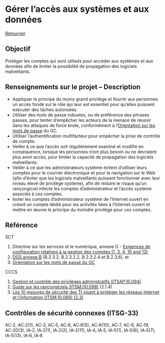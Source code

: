 # Gérer l’accès aux systèmes et aux données

[Retourner](#lignes-directrices)

## Objectif

Protéger les comptes qui sont utilisés pour accéder aux systèmes et aux données afin de limiter la possibilité de propagation des logiciels malveillants.

## Renseignements sur le projet – Description

- Appliquer le principe du moins grand privilège et fournir aux personnes un accès fondé sur le rôle qui leur est essentiel pour qu’elles puissent exécuter des tâches autorisées.
- Utiliser des mots de passe robustes, ou de préférence des phrases passes, pour tenter d’empêcher les acteurs de la menace de réussir dans les attaques de force brute, conformément à l’[Orientation sur les mots de passe](https://www.canada.ca/fr/gouvernement/systeme/gouvernement-numerique/securite-confidentialite-ligne/orientation-sur-mots-passe.html) du GC.
- Utiliser l’authentification multifacteur pour empêcher la prise de contrôle de compte.
- Veiller à ce que l’accès soit régulièrement examiné et modifié en conséquence, lorsque les personnes n’ont plus besoin ou ne devraient plus avoir accès, pour limiter la capacité de propagation des logiciels malveillants.
- Veiller à ce que les administrateurs système évitent d’utiliser leurs comptes pour le courrier électronique et pour la navigation sur le Web (afin d’éviter que les logiciels malveillants puissent fonctionner avec leur niveau élevé de privilège système), afin de réduire le risque qu’un rançongiciel infecte les comptes d’administrateur et l’accès système associés à ces comptes.
- Isoler les comptes d’administrateur système de l’Internet ouvert en créant un compte dédié pour les activités liées à l’Internet ouvert et mettre en œuvre le principe du moindre privilège pour ces comptes.

## Référence

SCT

1. Directive sur les services et le numérique, annexe G - [Exigences de configuration relatives à la gestion des comptes (1, 3, 4, 10 and 12)](https://www.gcpedia.gc.ca/gcwiki/images/8/87/7_-_Exigences_de_configuration_relatives_Ã_la_gestion_des_comptes.pdf)
2. [DGS annexe B](https://www.tbs-sct.gc.ca/pol/doc-fra.aspx?id=32611#appB) (B.2.3.2, B.2.3.2.2, B.2.3.2.4 et B.2.3.6), et
3. [Orientation sur les mots de passe du GC](https://www.canada.ca/fr/gouvernement/systeme/gouvernement-numerique/securite-confidentialite-ligne/orientation-sur-mots-passe.html)

CCCS

1. [Gestion et contrôle des privilèges administratifs (ITSAP.10.094)](https://cyber.gc.ca/fr/orientation/gestion-et-controle-des-privileges-administratifs-itsap10094)
2. [Guide sur les rançongiciels (ITSM.00.099)](https://cyber.gc.ca/fr/orientation/guide-sur-les-rancongiciels-itsm00099) (2.1.4)
3. [Les 10 mesures de sécurité des TI visant à protéger les réseaux Internet et l’information (ITSM.10.089) (2.3)](https://cyber.gc.ca/fr/orientation/les-10-mesures-de-securite-des-ti-visant-proteger-les-reseaux-internet-et-0)

## Contrôles de sécurité connexes (ITSG-33)

AC‑2, AC‑2(1), AC‑3, AC‑5, AC‑6, AC‑6(5), AC‑6(10), AC‑7, AC‑9, AC‑19, AC‑20(3), IA‑2, IA‑2(1), IA‑2(2), IA‑2(11), IA‑4, IA‑5, IA‑5(1), IA‑5(6), IA‑5(7), IA‑5(13), IA‑6, IA‑8
